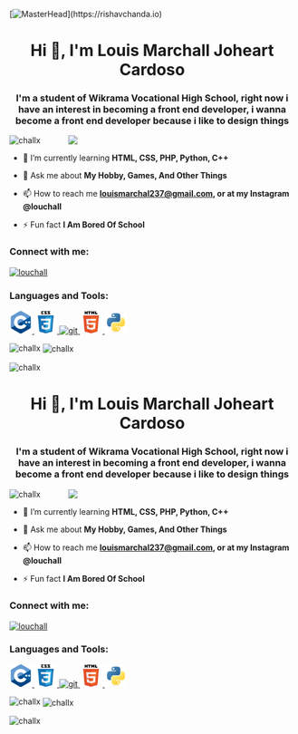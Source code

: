 [![MasterHead](https://1.bp.blogspot.com/-7A4WynwLsM...)](https://rishavchanda.io)
<h1 align="center">Hi 👋, I'm Louis Marchall Joheart Cardoso</h1>
<h3 align="center">I'm a student of Wikrama Vocational High School, right now i have an interest in becoming a front end developer, i wanna become a front end developer because i like to design things</h3>
<img align="right" width="400" src="https://i.pinimg.com/originals/81/17/8b/81178b47a8598f0c81c4799f2cdd4057.gif">

<p align="left"> <img src="https://komarev.com/ghpvc/?username=challx&label=Yang%20Liat&color=000000&style=flat" alt="challx" /> </p>

- 🌱 I’m currently learning **HTML, CSS, PHP, Python, C++**

- 💬 Ask me about **My Hobby, Games, And Other Things**

- 📫 How to reach me **louismarchal237@gmail.com, or at my Instagram @louchall**

- ⚡ Fun fact **I Am Bored Of School**

<h3 align="left">Connect with me:</h3>
<p align="left">
<a href="https://instagram.com/louchall" target="blank"><img align="center" src="https://raw.githubusercontent.com/rahuldkjain/github-profile-readme-generator/master/src/images/icons/Social/instagram.svg" alt="louchall" height="30" width="40" /></a>
</p>

<h3 align="left">Languages and Tools:</h3>
<p align="left"> <a href="https://www.w3schools.com/cpp/" target="_blank" rel="noreferrer"> <img src="https://raw.githubusercontent.com/devicons/devicon/master/icons/cplusplus/cplusplus-original.svg" alt="cplusplus" width="40" height="40"/> </a> <a href="https://www.w3schools.com/css/" target="_blank" rel="noreferrer"> <img src="https://raw.githubusercontent.com/devicons/devicon/master/icons/css3/css3-original-wordmark.svg" alt="css3" width="40" height="40"/> </a> <a href="https://git-scm.com/" target="_blank" rel="noreferrer"> <img src="https://www.vectorlogo.zone/logos/git-scm/git-scm-icon.svg" alt="git" width="40" height="40"/> </a> <a href="https://www.w3.org/html/" target="_blank" rel="noreferrer"> <img src="https://raw.githubusercontent.com/devicons/devicon/master/icons/html5/html5-original-wordmark.svg" alt="html5" width="40" height="40"/> </a> <a href="https://www.python.org" target="_blank" rel="noreferrer"> <img src="https://raw.githubusercontent.com/devicons/devicon/master/icons/python/python-original.svg" alt="python" width="40" height="40"/> </a> </p>

<p><img align="left" src="https://github-readme-stats.vercel.app/api/top-langs?username=challx&show_icons=true&theme=dark&title_color=000000&locale=en&layout=compact" alt="challx" /></p>

<p>&nbsp;<img align="center" src="https://github-readme-stats.vercel.app/api?username=challx&show_icons=true&theme=dark&locale=en" alt="challx" /></p>

<p><img align="center" src="https://github-readme-streak-stats.herokuapp.com/?user=challx&theme=dark" alt="challx" /></p>

<h1 align="center">Hi 👋, I'm Louis Marchall Joheart Cardoso</h1>
<h3 align="center">I'm a student of Wikrama Vocational High School, right now i have an interest in becoming a front end developer, i wanna become a front end developer because i like to design things</h3>
<img align="right" width="400" src="https://i.pinimg.com/originals/81/17/8b/81178b47a8598f0c81c4799f2cdd4057.gif">

<p align="left"> <img src="https://komarev.com/ghpvc/?username=challx&label=Yang%20Liat&color=000000&style=flat" alt="challx" /> </p>

- 🌱 I’m currently learning **HTML, CSS, PHP, Python, C++**

- 💬 Ask me about **My Hobby, Games, And Other Things**

- 📫 How to reach me **louismarchal237@gmail.com, or at my Instagram @louchall**

- ⚡ Fun fact **I Am Bored Of School**

<h3 align="left">Connect with me:</h3>
<p align="left">
<a href="https://instagram.com/louchall" target="blank"><img align="center" src="https://raw.githubusercontent.com/rahuldkjain/github-profile-readme-generator/master/src/images/icons/Social/instagram.svg" alt="louchall" height="30" width="40" /></a>
</p>

<h3 align="left">Languages and Tools:</h3>
<p align="left"> <a href="https://www.w3schools.com/cpp/" target="_blank" rel="noreferrer"> <img src="https://raw.githubusercontent.com/devicons/devicon/master/icons/cplusplus/cplusplus-original.svg" alt="cplusplus" width="40" height="40"/> </a> <a href="https://www.w3schools.com/css/" target="_blank" rel="noreferrer"> <img src="https://raw.githubusercontent.com/devicons/devicon/master/icons/css3/css3-original-wordmark.svg" alt="css3" width="40" height="40"/> </a> <a href="https://git-scm.com/" target="_blank" rel="noreferrer"> <img src="https://www.vectorlogo.zone/logos/git-scm/git-scm-icon.svg" alt="git" width="40" height="40"/> </a> <a href="https://www.w3.org/html/" target="_blank" rel="noreferrer"> <img src="https://raw.githubusercontent.com/devicons/devicon/master/icons/html5/html5-original-wordmark.svg" alt="html5" width="40" height="40"/> </a> <a href="https://www.python.org" target="_blank" rel="noreferrer"> <img src="https://raw.githubusercontent.com/devicons/devicon/master/icons/python/python-original.svg" alt="python" width="40" height="40"/> </a> </p>

<p><img align="left" src="https://github-readme-stats.vercel.app/api/top-langs?username=challx&show_icons=true&theme=dark&title_color=000000&locale=en&layout=compact" alt="challx" /></p>

<p>&nbsp;<img align="center" src="https://github-readme-stats.vercel.app/api?username=challx&show_icons=true&theme=dark&locale=en" alt="challx" /></p>

<p><img align="center" src="https://github-readme-streak-stats.herokuapp.com/?user=challx&theme=dark" alt="challx" /></p>
